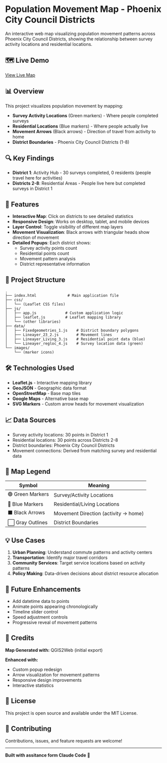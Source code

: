 # Population Movement Map - Phoenix City Council Districts

An interactive web map visualizing population movement patterns across Phoenix City Council Districts, showing the relationship between survey activity locations and residential locations.

## 🗺️ Live Demo

[View Live Map](https://ingramml.github.io/peoplesMigration/)

## 📊 Overview

This project visualizes population movement by mapping:
- **Survey Activity Locations** (Green markers) - Where people completed surveys
- **Residential Locations** (Blue markers) - Where people actually live
- **Movement Arrows** (Black arrows) - Direction of travel from activity to home
- **District Boundaries** - Phoenix City Council Districts (1-8)

## 🔍 Key Findings

- **District 1**: Activity Hub - 30 surveys completed, 0 residents (people travel here for activities)
- **Districts 2-8**: Residential Areas - People live here but completed surveys in District 1

## 🚀 Features

- **Interactive Map**: Click on districts to see detailed statistics
- **Responsive Design**: Works on desktop, tablet, and mobile devices
- **Layer Control**: Toggle visibility of different map layers
- **Movement Visualization**: Black arrows with triangular heads show direction of movement
- **Detailed Popups**: Each district shows:
  - Survey activity points count
  - Residential points count
  - Movement pattern analysis
  - District representative information

## 📁 Project Structure

```
.
├── index.html              # Main application file
├── css/
│   └── (Leaflet CSS files)
├── js/
│   ├── app.js             # Custom application logic
│   ├── leaflet.js         # Leaflet mapping library
│   └── (other libraries)
├── data/
│   ├── Fixedgeometries_1.js    # District boundary polygons
│   ├── Lineayer_23_2.js        # Movement lines
│   ├── Lineayer_Living_3.js    # Residential point data (blue)
│   └── Lineayer_regloc_4.js    # Survey location data (green)
└── images/
    └── (marker icons)
```

## 🛠️ Technologies Used

- **Leaflet.js** - Interactive mapping library
- **GeoJSON** - Geographic data format
- **OpenStreetMap** - Base map tiles
- **Google Maps** - Alternative base map
- **SVG Markers** - Custom arrow heads for movement visualization

## 📈 Data Sources

- Survey activity locations: 30 points in District 1
- Residential locations: 30 points across Districts 2-8
- District boundaries: Phoenix City Council Districts
- Movement connections: Derived from matching survey and residential data

## 🎨 Map Legend

| Symbol | Meaning |
|--------|---------|
| 🟢 Green Markers | Survey/Activity Locations |
| 🔵 Blue Markers | Residential/Living Locations |
| ⬛ Black Arrows | Movement Direction (activity → home) |
| ⬜ Gray Outlines | District Boundaries |

## 💡 Use Cases

1. **Urban Planning**: Understand commute patterns and activity centers
2. **Transportation**: Identify major travel corridors
3. **Community Services**: Target service locations based on activity patterns
4. **Policy Making**: Data-driven decisions about district resource allocation

## 🔮 Future Enhancements

- Add datetime data to points
- Animate points appearing chronologically
- Timeline slider control
- Speed adjustment controls
- Progressive reveal of movement patterns




## 👥 Credits

**Map Generated with:** QGIS2Web (initial export)

**Enhanced with:**
- Custom popup redesign
- Arrow visualization for movement patterns
- Responsive design improvements
- Interactive statistics

## 📄 License

This project is open source and available under the MIT License.

## 🤝 Contributing

Contributions, issues, and feature requests are welcome!

---

**Built with assitance form Claude Code** 🤖

